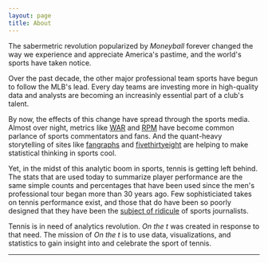 ```yaml
---
layout: page
title: About
---
```


The sabermetric revolution popularized by _Moneyball_ forever changed the way we experience and appreciate America's pastime, and the world's sports have taken notice.

Over the past decade, the other major professional team sports have begun to follow the MLB's lead. Every day teams are investing more in high-quality data and analysts are becoming an increasinly essential part of a club's talent.

By now, the effects of this change have spread through the sports media. Almost over night, metrics like [WAR](https://en.wikipedia.org/wiki/Wins_Above_Replacement) and [RPM](http://espn.go.com/nba/story/_/id/10740818/introducing-real-plus-minus) have become common parlance of sports commentators and fans. And the quant-heavy storytelling of sites like [fangraphs](http://www.fangraphs.com) and [fivethirtyeight](http://fivethirtyeight.com) are helping to make statistical thinking in sports cool. 

Yet, in the midst of this analytic boom in sports, tennis is getting left behind. The stats that are used today to summarize player performance are the same simple counts and percentages that have been used since the men's professional tour began more than 30 years ago. Few sophisticiated takes on tennis performance exist, and those that do have been so poorly designed that they have been the [subject of ridicule](http://www.slate.com/articles/podcasts/hang_up_and_listen/2015/02/super_bowl_49_hang_up_and_listen_on_pete_carroll_s_play_call_and_the_game.html) of sports journalists. 

Tennis is in need of analytics revolution. _On the t_ was created in response to that need. The mission of _On the t_ is to use data, visualizations, and statistics to gain insight into and celebrate the sport of tennis.

---


